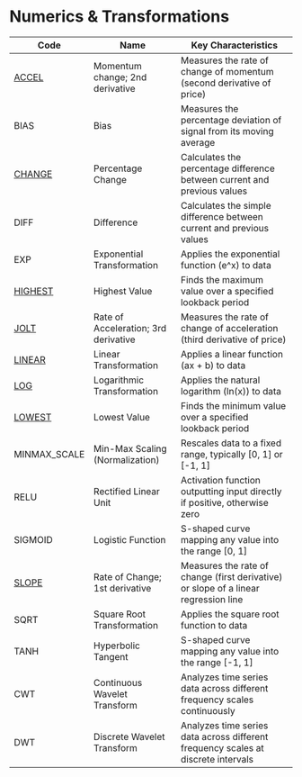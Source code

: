 # Numerics & Transformations

| Code                                      | Name                              | Key Characteristics                                                                            |
|-------------------------------------------|-----------------------------------|------------------------------------------------------------------------------------------------|
| [ACCEL](/indicators/numerics/accel.md)     | Momentum change; 2nd derivative   | Measures the rate of change of momentum (second derivative of price)                             |
| BIAS                                      | Bias                              | Measures the percentage deviation of signal from its moving average                             |
| [CHANGE](/indicators/numerics/change.md)   | Percentage Change                 | Calculates the percentage difference between current and previous values                       |
| DIFF                                      | Difference                        | Calculates the simple difference between current and previous values                             |
| EXP                                       | Exponential Transformation        | Applies the exponential function (e^x) to data                                                 |
| [HIGHEST](/indicators/numerics/highest.md)  | Highest Value                     | Finds the maximum value over a specified lookback period                                       |
| [JOLT](/indicators/numerics/jolt.md)        | Rate of Acceleration; 3rd derivative | Measures the rate of change of acceleration (third derivative of price)                       |
| [LINEAR](/indicators/numerics/linear.md)     | Linear Transformation             | Applies a linear function (ax + b) to data                                                     |
| [LOG](/indicators/numerics/log.md)           | Logarithmic Transformation        | Applies the natural logarithm (ln(x)) to data                                                   |
| [LOWEST](/indicators/numerics/lowest.md)     | Lowest Value                      | Finds the minimum value over a specified lookback period                                       |
| MINMAX_SCALE                              | Min-Max Scaling (Normalization)   | Rescales data to a fixed range, typically [0, 1] or [-1, 1]                                      |
| RELU                                      | Rectified Linear Unit             | Activation function outputting input directly if positive, otherwise zero                      |
| SIGMOID                                   | Logistic Function                 | S-shaped curve mapping any value into the range [0, 1]                                           |
| [SLOPE](/indicators/numerics/slope.md)       | Rate of Change; 1st derivative    | Measures the rate of change (first derivative) or slope of a linear regression line              |
| SQRT                                      | Square Root Transformation        | Applies the square root function to data                                                      |
| TANH                                      | Hyperbolic Tangent                | S-shaped curve mapping any value into the range [-1, 1]                                          |
| CWT                                       | Continuous Wavelet Transform      | Analyzes time series data across different frequency scales continuously                       |
| DWT                                       | Discrete Wavelet Transform        | Analyzes time series data across different frequency scales at discrete intervals                |
